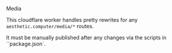 Media

This cloudflare worker handles pretty rewrites for any
`aesthetic.computer/media/*` routes.

It must be manually published after any changes via the scripts in ``package.json`.
